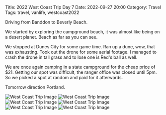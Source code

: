 Title: 2022 West Coast Trip Day 7
Date: 2022-09-27 20:00
Category: Travel
Tags: travel, vanlife, westcoast2022

Driving from Banddon to Beverly Beach. 

We started by exploring the campground beach, it was almost like being on a desert planet. Beach as far as you can see. 

We stopped at Dunes City for some game time. Ran up a dune, wow, that was exhausting. Took out the drone for some aerial footage. I managed to crash the drone in tall grass and to lose one is Red's ball as well. 

We are once again camping in a state campground for the cheap price of $21. Getting our spot was difficult, the ranger office was closed until 5pm. So we picked a spot at random and paid for it afterwards. 

Tomorrow direction Portland. 

![West Coast Trip Image]({static}/images/2022/westcoast2022-48.jpeg)
![West Coast Trip Image]({static}/images/2022/westcoast2022-49.jpeg)
![West Coast Trip Image]({static}/images/2022/westcoast2022-50.jpeg)
![West Coast Trip Image]({static}/images/2022/westcoast2022-51.jpeg)
![West Coast Trip Image]({static}/images/2022/westcoast2022-52.jpeg)
![West Coast Trip Image]({static}/images/2022/westcoast2022-53.jpeg)
